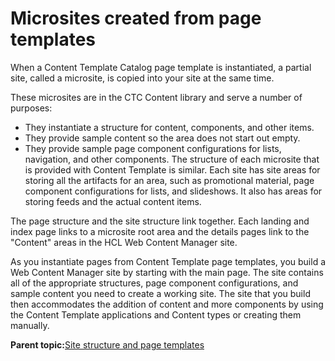 # Microsites created from page templates

When a Content Template Catalog page template is instantiated, a partial site, called a microsite, is copied into your site at the same time.

These microsites are in the CTC Content library and serve a number of purposes:

-   They instantiate a structure for content, components, and other items.
-   They provide sample content so the area does not start out empty.
-   They provide sample page component configurations for lists, navigation, and other components. The structure of each microsite that is provided with Content Template is similar. Each site has site areas for storing all the artifacts for an area, such as promotional material, page component configurations for lists, and slideshows. It also has areas for storing feeds and the actual content items.

The page structure and the site structure link together. Each landing and index page links to a microsite root area and the details pages link to the "Content" areas in the HCL Web Content Manager site.

As you instantiate pages from Content Template page templates, you build a Web Content Manager site by starting with the main page. The site contains all of the appropriate structures, page component configurations, and sample content you need to create a working site. The site that you build then accommodates the addition of content and more components by using the Content Template applications and Content types or creating them manually.

**Parent topic:**[Site structure and page templates](../ctc/ctc_arch_sitestruc.md)

